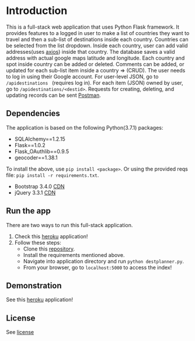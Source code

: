 # Introduction
This is a full-stack web application that uses Python Flask framework. It provides features to a logged in user to make a list of countries they want to travel and then a sub-list of destinations inside each country. Countries can be selected from the list dropdown. Inside each country, user can add valid addresses(uses [axios](https://github.com/axios/axios)) inside that country. The database saves a valid address with actual google maps latitude and longitude. Each country and spot inside country can be added or deleted. Comments can be added, or updated for each sub-list item inside a country => (CRUD). The user needs to log in using their Google account.
For user-level JSON, go to `/apidestinations ` (requires log in). For each item (JSON) owned by user, go to `/apidestinations/<destid>`. Requests for creating, deleting, and updating records can be sent [Postman](https://www.getpostman.com/downloads/).      

## Dependencies
The application is based on the following Python(3.7.1) packages:
- SQLAlchemy==1.2.15
- Flask==1.0.2
- Flask_OAuthlib==0.9.5
- geocoder==1.38.1


To install the above, use `pip install <package>`. Or using the provided reqs file: `pip install -r requirements.txt`.

- Bootstrap 3.4.0 [CDN](https://maxcdn.bootstrapcdn.com/bootstrap/3.4.0/js/bootstrap.min.js)
- jQuery 3.3.1 [CDN](https://ajax.googleapis.com/ajax/libs/jquery/3.3.1/jquery.min.js)


## Run the app
There are two ways to run this full-stack application.
1. Check this [heroku](https://destinationplanner.herokuapp.com/) application!
2. Follow these steps:
   - Clone this [repository](https://github.com/mannanrehbari/DestinationPlanner).
   - Install the requirements mentioned above.
   - Navigate into application directory and run `python destplanner.py`.
   - From your browser, go to `localhost:5000` to access the index!


## Demonstration
See this  [heroku](https://destinationplanner.herokuapp.com/) application!

## License
See [license](LICENSE)
